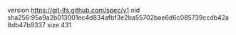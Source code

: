 version https://git-lfs.github.com/spec/v1
oid sha256:95a9a2b013001ec4d834afbf3e2ba55702bae6d6c085739ccdb42a8db47b9337
size 431

